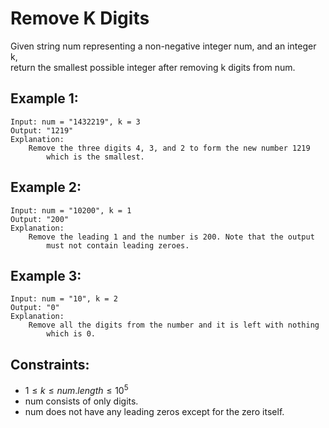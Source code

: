 # Remove K Digits

Given string num representing a non-negative integer num, and an integer k,  
return the smallest possible integer after removing k digits from num.

 

## Example 1:

    Input: num = "1432219", k = 3
    Output: "1219"
    Explanation: 
        Remove the three digits 4, 3, and 2 to form the new number 1219 
            which is the smallest.

## Example 2:

    Input: num = "10200", k = 1
    Output: "200"
    Explanation: 
        Remove the leading 1 and the number is 200. Note that the output 
            must not contain leading zeroes.

## Example 3:

    Input: num = "10", k = 2
    Output: "0"
    Explanation: 
        Remove all the digits from the number and it is left with nothing 
            which is 0.

 

## Constraints:

* $1 \le k \le num.length \le 10^5$
* num consists of only digits.
* num does not have any leading zeros except for the zero itself.


